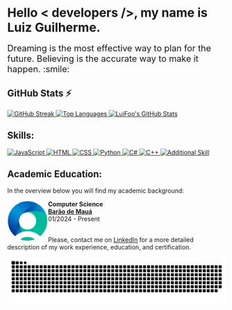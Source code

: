 <h1>Hello < developers />, my name is Luiz Guilherme.</h1>

<div style="font-size: 20px;">
  Dreaming is the most effective way to plan for the future. Believing is the accurate way to make it happen. :smile:
</div>

<h2>GitHub Stats ⚡</h2>

<a href="https://github.com/LuiFoo">
  <img src="https://github-readme-streak-stats.herokuapp.com?user=LuiFoo&theme=transparent&date_format=j%20M%5B%20Y%5D&card_width=1124&exclude_days=Sun%2CSat&border_radius=8&border=1E2228" alt="GitHub Streak"/>
</a>
<a href="https://github.com/LuiFoo">
  <img src="https://github-readme-stats.vercel.app/api/top-langs/?username=LuiFoo&layout=compact&theme=transparent&card_width=1124&border_radius=8&border_color=1E2228" alt="Top Languages"/>
</a>
<a href="https://github.com/LuiFoo">
  <img src="https://github-readme-stats-mu-red-43.vercel.app/api?username=LuiFoo&count_private=true&show_icons=true&theme=transparent&card_width=1124&border_radius=8&border_color=1E2228&custom_title=STATS" alt="LuiFoo's GitHub Stats"/>
</a>

<h2>Skills:</h2>

<a href="https://github.com/LuiFoo">
  <img width="48px" src="https://skillicons.dev/icons?i=js" alt="JavaScript"/>
</a>
<a href="https://github.com/LuiFoo">
  <img width="48px" src="https://skillicons.dev/icons?i=html" alt="HTML"/>
</a>
<a href="https://github.com/LuiFoo">
  <img width="48px" src="https://skillicons.dev/icons?i=css" alt="CSS"/>
</a>
<a href="https://github.com/LuiFoo">
  <img width="48px" src="https://skillicons.dev/icons?i=py" alt="Python"/>
</a>
<a href="https://github.com/LuiFoo">
  <img width="48px" src="https://skillicons.dev/icons?i=cs" alt="C#"/>
</a>
<a href="https://github.com/LuiFoo">
  <img width="48px" src="https://skillicons.dev/icons?i=cpp" alt="C++"/>
</a>
<!-- Example placeholder for additional skills -->
<a href="https://github.com/LuiFoo">
  <img width="48px" src="" alt="Additional Skill"/>
</a>

<h2>Academic Education:</h2>

In the overview below you will find my academic background:

<a href="https://www.baraodemaua.br">
  <img align="left" height="94px" width="94px" alt="Barão de Mauá" src="./src/assets/logo-faculdade.png"/>
</a>

**Computer Science**<br>
[**Barão de Mauá**](https://www.baraodemaua.br/)<br>
01/2024 - Present<br><br>

Please, contact me on [LinkedIn](https://www.linkedin.com/in/louierotulo/) for a more detailed description of my work experience, education, and certification.

<picture>
  <source media="(prefers-color-scheme: dark)" srcset="https://raw.githubusercontent.com/platane/snk/output/github-contribution-grid-snake-dark.svg"/>
  <source media="(prefers-color-scheme: light)" srcset="https://raw.githubusercontent.com/platane/snk/output/github-contribution-grid-snake.svg"/>
  <img alt="GitHub Contribution Grid Snake Animation" src="https://raw.githubusercontent.com/platane/snk/output/github-contribution-grid-snake.svg"/>
</picture>
